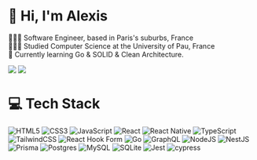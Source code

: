 # 👋 Hi, I'm Alexis

👩🏻‍💻 Software Engineer, based in Paris's suburbs, France<br/>
👩🏻‍🎓 Studied Computer Science at the University of Pau, France<br/>
💭 Currently learning Go & SOLID & Clean Architecture.

<picture>
  <source
    srcset="https://github-readme-stats-theta-taupe.vercel.app/api?username=ashxjs&show_icons=true&theme=dark"
    media="(prefers-color-scheme: dark)"
  />
  <source
    srcset="https://github-readme-stats-theta-taupe.vercel.app/api?username=ashxjs&show_icons=true"
    media="(prefers-color-scheme: light), (prefers-color-scheme: no-preference)"
  />
  <img src="https://github-readme-stats-theta-taupe.vercel.app/api?username=ashxjs&show_icons=true" />
</picture>
<picture>
  <source
    srcset="https://github-readme-stats-theta-taupe.vercel.app/api/top-langs/?username=ashxjs&layout=compact&theme=dark"
    media="(prefers-color-scheme: dark)"
  />
  <source
    srcset="https://github-readme-stats-theta-taupe.vercel.app/api/top-langs/?username=ashxjs&layout=compact"
    media="(prefers-color-scheme: light), (prefers-color-scheme: no-preference)"
  />
  <img src="https://github-readme-stats-theta-taupe.vercel.app/api/top-langs/?username=ashxjs&layout=compact" />
</picture>

# 💻 Tech Stack

<!-- Badges from https://github.com/Ileriayo/markdown-badges -->

![HTML5](https://img.shields.io/badge/html5-%23E34F26.svg?style=for-the-badge&logo=html5&logoColor=white)
![CSS3](https://img.shields.io/badge/css3-%231572B6.svg?style=for-the-badge&logo=css3&logoColor=white)
![JavaScript](https://img.shields.io/badge/javascript-%23323330.svg?style=for-the-badge&logo=javascript&logoColor=%23F7DF1E)
![React](https://img.shields.io/badge/react-%2320232a.svg?style=for-the-badge&logo=react&logoColor=%2361DAFB)
![React Native](https://img.shields.io/badge/react_native-%2320232a.svg?style=for-the-badge&logo=react&logoColor=%2361DAFB)
![TypeScript](https://img.shields.io/badge/typescript-%23007ACC.svg?style=for-the-badge&logo=typescript&logoColor=white)
![TailwindCSS](https://img.shields.io/badge/tailwindcss-%2338B2AC.svg?style=for-the-badge&logo=tailwind-css&logoColor=white)
![React Hook Form](https://img.shields.io/badge/React%20Hook%20Form-%23EC5990.svg?style=for-the-badge&logo=reacthookform&logoColor=white)
![Go](https://img.shields.io/badge/go-%2300ADD8.svg?style=for-the-badge&logo=go&logoColor=white)
![GraphQL](https://img.shields.io/badge/-GraphQL-E10098?style=for-the-badge&logo=graphql&logoColor=white)
![NodeJS](https://img.shields.io/badge/node.js-6DA55F?style=for-the-badge&logo=node.js&logoColor=white)
![NestJS](https://img.shields.io/badge/nestjs-%23E0234E.svg?style=for-the-badge&logo=nestjs&logoColor=white)
![Prisma](https://img.shields.io/badge/Prisma-3982CE?style=for-the-badge&logo=Prisma&logoColor=white)
![Postgres](https://img.shields.io/badge/postgres-%23316192.svg?style=for-the-badge&logo=postgresql&logoColor=white)
![MySQL](https://img.shields.io/badge/mysql-4479A1.svg?style=for-the-badge&logo=mysql&logoColor=white)
![SQLite](https://img.shields.io/badge/sqlite-%2307405e.svg?style=for-the-badge&logo=sqlite&logoColor=white)
![Jest](https://img.shields.io/badge/-jest-%23C21325?style=for-the-badge&logo=jest&logoColor=white)
![cypress](https://img.shields.io/badge/-cypress-%23E5E5E5?style=for-the-badge&logo=cypress&logoColor=058a5e)
